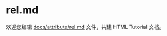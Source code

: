rel.md
===

欢迎您编辑 <a target="__blank" href="https://github.com/jaywcjlove/html-tutorial/blob/main/docs/attribute/rel.md">docs/attribute/rel.md</a> 文件，共建 HTML Tutorial 文档。